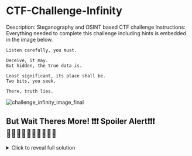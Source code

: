 # CTF-Challenge-Infinity

Description: Steganography and OSINT based CTF challenge
Instructions:
Everything needed to complete this challenge including hints is embedded in the image below. 

```
Listen carefully, you must.

Deceive, it may. 
But hidden, the true data is. 

Least significant, its place shall be. 
Two bits, you seek. 

There, truth lies.
```

![challenge_infinity_image_final](https://github.com/user-attachments/assets/a88684c9-44c0-48be-8a43-dbbeaf53d0eb)

## But Wait Theres More! ❗❗❗ Spoiler Alert❗❗❗   🔻🔻🔻🔻🔻🔻🔻🔻🔻🔻

<details>
  <summary>Click to reveal full solution</summary>

  https://github.com/aalex954/Writeup-CTF-Infinity
  
</details>
